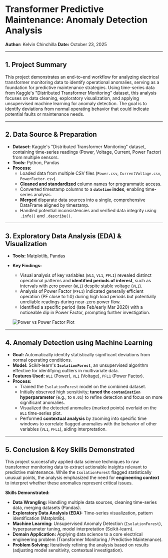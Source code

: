 # Transformer Predictive Maintenance: Anomaly Detection Analysis

**Author:** Kelvin Chinchilla
**Date:** October 23, 2025

---

## 1. Project Summary

This project demonstrates an end-to-end workflow for analyzing electrical transformer monitoring data to identify operational anomalies, serving as a foundation for predictive maintenance strategies. Using time-series data from Kaggle's "Distributed Transformer Monitoring" dataset, this analysis focuses on data cleaning, exploratory visualization, and applying unsupervised machine learning for anomaly detection. The goal is to identify deviations from normal operating behavior that could indicate potential faults or maintenance needs.

---

## 2. Data Source & Preparation

* **Dataset:** Kaggle's "Distributed Transformer Monitoring" dataset, containing time-series readings (Power, Voltage, Current, Power Factor) from multiple sensors.
* **Tools:** Python, Pandas
* **Process:**
    * Loaded data from multiple CSV files (`Power.csv`, `CurrentVoltage.csv`, `PowerFactor.csv`).
    * **Cleaned and standardized** column names for programmatic access.
    * Converted timestamp columns to a **`datetime` index**, enabling time-series analysis.
    * **Merged** disparate data sources into a single, comprehensive DataFrame aligned by timestamp.
    * Handled potential inconsistencies and verified data integrity using `.info()` and `.describe()`.

---

## 3. Exploratory Data Analysis (EDA) & Visualization

* **Tools:** Matplotlib, Pandas
* **Key Findings:**
    * Visual analysis of key variables (`WL1`, `VL1`, `PFL1`) revealed distinct operational patterns and **identified periods of interest**, such as intervals with zero power (`WL1`) despite stable voltage (`VL1`).
    * Analysis of Power Factor (`PFL1`) indicated generally efficient operation (PF close to 1.0) during high load periods but potentially unreliable readings during near-zero power flow.
    * Identified a specific period (late Feb/early Mar 2020) with a noticeable dip in Power Factor, prompting further investigation.


    ![Power vs Power Factor Plot](power_vrs_power_factor.png)
    

---

## 4. Anomaly Detection using Machine Learning

* **Goal:** Automatically identify statistically significant deviations from normal operating conditions.
* **Model:** Scikit-learn's **`IsolationForest`**, an unsupervised algorithm effective for identifying outliers in multivariate data.
* **Features Used:** `WL1` (Power), `VL1` (Voltage), `PFL1` (Power Factor).
* **Process:**
    * Trained the `IsolationForest` model on the combined dataset.
    * Initially observed high sensitivity; **tuned the `contamination` hyperparameter** (e.g., to `0.01`) to refine detection and focus on more significant anomalies.
    * Visualized the detected anomalies (marked points) overlaid on the `WL1` time-series plot.
    * Performed **contextual analysis** by zooming into specific time windows to correlate flagged anomalies with the behavior of other variables (`VL1`, `PFL1`), aiding interpretation.

---

## 5. Conclusion & Key Skills Demonstrated

This project successfully applied data science techniques to raw transformer monitoring data to extract actionable insights relevant to predictive maintenance. While the `IsolationForest` flagged statistically unusual points, the analysis emphasized the need for **engineering context** to interpret whether these anomalies represent critical issues.

**Skills Demonstrated:**
* **Data Wrangling:** Handling multiple data sources, cleaning time-series data, merging datasets (Pandas).
* **Exploratory Data Analysis (EDA):** Time-series visualization, pattern identification (Matplotlib).
* **Machine Learning:** Unsupervised Anomaly Detection (`IsolationForest`), hyperparameter tuning, model interpretation (Scikit-learn).
* **Domain Application:** Applying data science to a core electrical engineering problem (Transformer Monitoring / Predictive Maintenance).
* **Problem Solving:** Iteratively refining the analysis based on results (adjusting model sensitivity, contextual investigation).
